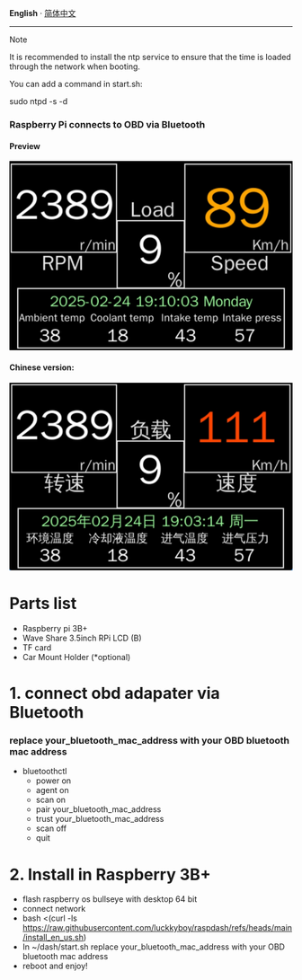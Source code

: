 __English__ · [简体中文](README.zh-CN.md)

---

> [!NOTE]  
> It is recommended to install the ntp service to ensure that the time is loaded through the network when booting. 
> 
> You can add a command in start.sh:
> 
> sudo ntpd -s -d


### Raspberry Pi connects to OBD via Bluetooth
#### Preview
![image_en_us.png](dash/image_en_us.png)
#### Chinese version:
![image.png](dash/image.png)

# Parts list
- Raspberry pi 3B+
- Wave Share 3.5inch RPi LCD (B)
- TF card
- Car Mount Holder (*optional)

# 1. connect obd adapater via Bluetooth
### replace your_bluetooth_mac_address with your OBD bluetooth mac address
- bluetoothctl
  - power on
  - agent on
  - scan on
  - pair your_bluetooth_mac_address
  - trust your_bluetooth_mac_address
  - scan off
  - quit

[//]: # (# 2. connect car with Screen &#40;*optional&#41;)

[//]: # (### apt install screen)

[//]: # (- screen /dev/rfcomm0)

[//]: # (  - ate0  <-- return ok)

[//]: # (  - atz)

[//]: # (  - atl1)

[//]: # (  - ath1)

[//]: # (  - atsp0  <-- use protocol auto, available protocols: 1,2,3,4,5,6,7,8,9,A)

[//]: # (  - 0100  <-- mode 01, pid 00, supported pids)

# 2. Install in Raspberry 3B+
- flash raspberry os bullseye with desktop 64 bit
- connect network
- bash <(curl -ls https://raw.githubusercontent.com/luckkyboy/raspdash/refs/heads/main/install_en_us.sh)
- In ~/dash/start.sh replace your_bluetooth_mac_address with your OBD bluetooth mac address
- reboot and enjoy!